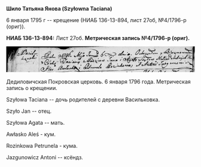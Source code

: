 **Шило Татьяна Янова (Szyłowna Taciana)**

6 января 1795 г -- крещение (НИАБ 136-13-894, лист 27об, №4/1796-р
(ориг)).

**НИАБ 136-13-894:** Лист 27об. **Метрическая запись №4/1796-р (ориг).**

![](./media/e59a7be7223e4458daa17acec86c26771213fe86.png)

Дедиловичская Покровская церковь. 6 января 1796 года. Метрическая запись
о крещении.

Szyłowa Taсiana -- дочь родителей с деревни Васильковка.

Szyło Jan -- отец.

Szyłowa Agata -- мать.

Awłasko Aleś - кум.

Rozinkowa Petrunela - кума.

Jazgunowicz Antoni -- ксёндз.
